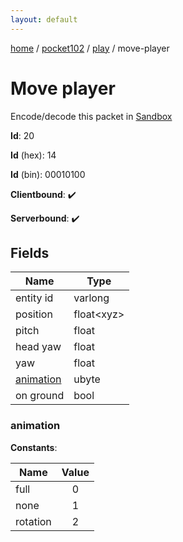 ```yaml
---
layout: default
---
```


[home](/)  /  [pocket102](/protocol/pocket102)  /  [play](/protocol/pocket102/play)  /  move-player

# Move player

Encode/decode this packet in [Sandbox](../../../sandbox/pocket102#Play.MovePlayer)

**Id**: 20

**Id** (hex): 14

**Id** (bin): 00010100

**Clientbound**: ✔️

**Serverbound**: ✔️

## Fields

Name | Type
---|---
entity id | varlong
position | float&lt;xyz&gt;
pitch | float
head yaw | float
yaw | float
[animation](#animation) | ubyte
on ground | bool

### animation

**Constants**:

Name | Value
---|:---:
full | 0
none | 1
rotation | 2
